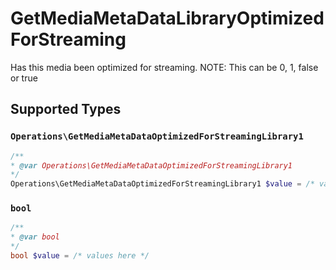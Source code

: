 # GetMediaMetaDataLibraryOptimizedForStreaming

Has this media been optimized for streaming. NOTE: This can be 0, 1, false or true


## Supported Types

### `Operations\GetMediaMetaDataOptimizedForStreamingLibrary1`

```php
/**
* @var Operations\GetMediaMetaDataOptimizedForStreamingLibrary1
*/
Operations\GetMediaMetaDataOptimizedForStreamingLibrary1 $value = /* values here */
```

### `bool`

```php
/**
* @var bool
*/
bool $value = /* values here */
```

